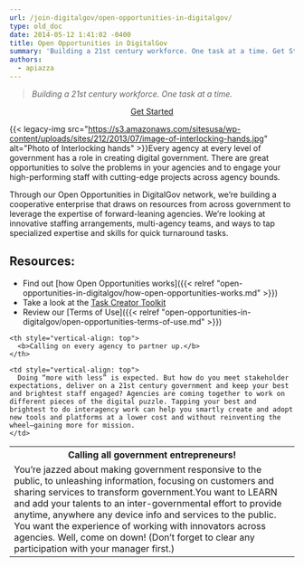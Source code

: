 ```yaml
---
url: /join-digitalgov/open-opportunities-in-digitalgov/
type: old_doc
date: 2014-05-12 1:41:02 -0400
title: Open Opportunities in DigitalGov
summary: 'Building a 21st century workforce. One task at a time. Get Started Every agency at every level of government has a role in creating digital government. There are great opportunities to solve the problems in your agencies and to engage your high-performing staff with cutting-edge projects across agency bounds.'
authors:
  - apiazza
---
```


> _Building a 21st century workforce._ _One task at a time._

<p style="text-align: center">
  <a class="button" title="OpenOppsinDigitalGov" href="https://openopps.WHATEVER/">Get Started</a>
</p>

{{< legacy-img src="https://s3.amazonaws.com/sitesusa/wp-content/uploads/sites/212/2013/07/image-of-interlocking-hands.jpg" alt="Photo of Interlocking hands" >}}Every agency at every level of government has a role in creating digital government. There are great opportunities to solve the problems in your agencies and to engage your high-performing staff with cutting-edge projects across agency bounds.

<p style="text-align: left">
  Through our Open Opportunities in DigitalGov network, we&#8217;re building a cooperative enterprise that draws on resources from across government to leverage the expertise of forward-leaning agencies. We’re looking at innovative staffing arrangements, multi-agency teams, and ways to tap specialized expertise and skills for quick turnaround tasks.
</p>

<h2 style="text-align: left">
  Resources:
</h2>

  * Find out [how Open Opportunities works]({{< relref "open-opportunities-in-digitalgov/how-open-opportunities-works.md" >}})
  * Take a look at the [Task Creator Toolkit](https://www.WHATEVER/resources/open-opportunities-task-creator-toolkit/ "Open Opportunities Task Creator Toolkit")
  * Review our [Terms of Use]({{< relref "open-opportunities-in-digitalgov/open-opportunities-terms-of-use.md" >}})

<table border="0">
  <tr>
    <th style="vertical-align: top;width: 50%">
      <b>Calling all government entrepreneurs!</b>
    </th>
    
    <th style="vertical-align: top">
      <b>Calling on every agency to partner up.</b>
    </th>
  </tr>
  
  <tr>
    <td style="vertical-align: top">
      You&#8217;re jazzed about making government responsive to the public, to unleashing information, focusing on customers and sharing services to transform government.You want to LEARN and add your talents to an inter-governmental effort to provide anytime, anywhere any device info and services to the public. You want the experience of working with innovators across agencies. Well, come on down! (Don’t forget to clear any participation with your manager first.)
    </td>
    
    <td style="vertical-align: top">
      Doing “more with less” is expected. But how do you meet stakeholder expectations, deliver on a 21st century government and keep your best and brightest staff engaged? Agencies are coming together to work on different pieces of the digital puzzle. Tapping your best and brightest to do interagency work can help you smartly create and adopt new tools and platforms at a lower cost and without reinventing the wheel–gaining more for mission.
    </td>
  </tr>
</table>